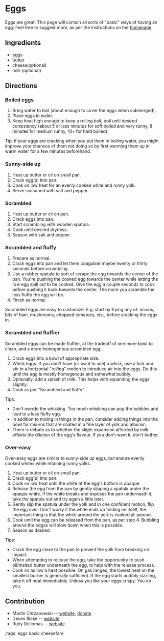 # Eggs

Eggs are great. This page will contain all sorts of "basic" ways of having an
egg. Feel free to suggest more, as per the instructions on the
[homepage](index.html).

## Ingredients

- eggs
- butter
- cheese(optional)
- milk (optional)

## Directions

### Boiled eggs

1. Bring water to boil (about enough to cover the eggs when submerged).
2. Place eggs in water.
3. Keep heat high enough to keep a rolling boil, boil until desired consistency
   (about 5 or less minutes for soft boiled and very runny, 8 minutes for medium
   runny, 10+ for hard boiled).

Tip: if your eggs are cracking when you put them in boiling water, you might
improve your chances of them not doing so by first warming them up in warm water
for a few minutes beforehand.

### Sunny-side up

1. Heat up butter or oil on small pan.
2. Crack egg(s) into pan.
3. Cook on low heat for an evenly cooked white and runny yolk.
4. Serve seasoned with salt and pepper.

### Scrambled

1. Heat up butter or oil on pan.
2. Crack eggs into pan.
3. Start scrambling with wooden spatula.
4. Cook until desired dryness.
5. Season with salt and pepper.

### Scrambled and fluffy

1. Prepare as normal.
2. Crack eggs into pan and let them coagulate maybe twenty or thirty seconds before scrambling.
3. Use a rubber spatula to sort of scrape the egg towards the center of the pan.
You're pushing the cooked egg towards the center while letting the raw egg spill out to be cooked.
Give the egg a couple seconds to cook before pushing it back towards the center.
The more you scramble the less fluffy the egg will be.
4. Finish as normal.

Scrambled eggs are easy to customize. E.g. start by frying any of: onions, bits
of ham, mushrooms, chopped tomatoes, etc., before cracking the eggs in.

### Scrambled and fluffier

Scrambled eggs can be made fluffier, at the tradeoff of one more bowl to clean,
and a more homogenous scrambled egg.

1. Crack eggs into a bowl of appropriate size.
2. Whisk eggs. If you don't have (or want to use) a whisk,
use a fork and stir in a horizontal "rolling" motion to introduce air into the eggs.
Do this until the egg is mostly homogenous and somewhat bubbly.
3. Optionally, add a splash of milk. This helps with expanding the eggs slightly.
4. Cook as per "Scrambled and fluffy".

Tips:

- Don't overdo the whisking. Too much whisking can pop the bubbles and lead to a less fluffy egg.
- In addition to mixing in things in the pan, consider adding things into the bowl for mix-ins that are
coated in a fine layer of yolk and albumin.
- There is debate as to whether the slight expansion afforded by milk offsets the dilution of the egg's flavour.
If you don't want it, don't bother.

### Over-easy

Over-easy eggs are similar to sunny-side up eggs, but ensure evenly cooked whites
while retaining runny yolks.

1. Heat up butter or oil on small pan.
2. Crack egg(s) into pan.
3. Cook on low heat until the white of the egg's bottom is opaque.
4. Release the egg from the pan by gently slipping a spatula under the opaque white.
If the white breaks and exposes the pan underneath it, take the spatula out and try again
a little later.
5. Gently slip the spatula under the yolk and in one confident motion, flip the egg over.
Don't worry if the white ends up folding on itself, the important thing is that the white
around the yolk is cooked all around.
6. Cook until the egg can be released from the pan, as per step 4. Bubbling around the edges
will slow down when this is possible.
7. Season as desired.

Tips:

- Crack the egg close to the pan to prevent the yolk from breaking on impact.
- When attempting to release the egg, take the opportunity to push oil/melted butter
underneath the egg, to help with the release process.
- Cook on as low a heat possible. On gas ranges, the lowest heat on the smallest burner is
generally sufficient. If the egg starts audibly sizzling, take it off heat immediately.
Unless you like your eggs crispy. You do you.

## Contribution

- Martin Chrzanowski -- [website](https://m-chrzan.xyz), [donate](https://m-chrzan.xyz/crypto.html)
- Deven Blake -- [website](http://www.trinity.moe)
- Rudy Dellomas -- [website](https://dther.xyz)

;tags: eggs basic cheesefare
